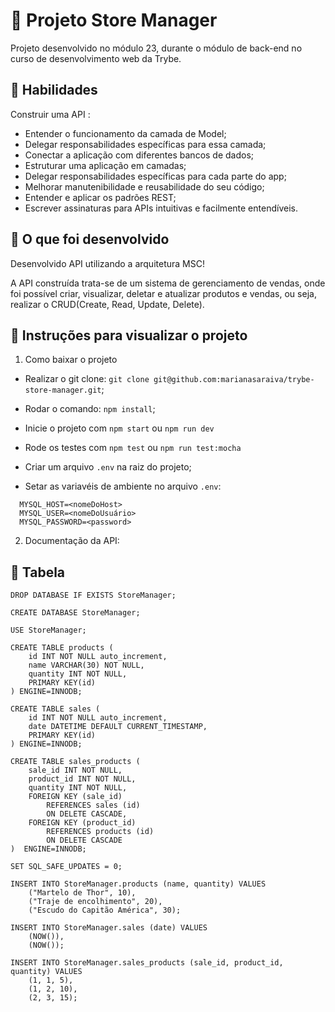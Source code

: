 # :dart: Projeto Store Manager
Projeto desenvolvido no módulo 23, durante o módulo de back-end no curso de desenvolvimento web da Trybe.


## :brain: Habilidades

Construir uma API :

- Entender o funcionamento da camada de Model;
- Delegar responsabilidades específicas para essa camada;
- Conectar a aplicação com diferentes bancos de dados;
- Estruturar uma aplicação em camadas;
- Delegar responsabilidades específicas para cada parte do app;
- Melhorar manutenibilidade e reusabilidade do seu código;
- Entender e aplicar os padrões REST;
- Escrever assinaturas para APIs intuitivas e facilmente entendíveis.


## :wrench: O que foi desenvolvido

Desenvolvido API utilizando a arquitetura MSC!

A API construída trata-se de um sistema de gerenciamento de vendas, onde foi possível criar, visualizar, deletar e atualizar produtos e vendas, ou seja, realizar o CRUD(Create, Read, Update, Delete).


## :dart: Instruções para visualizar o projeto

1. Como baixar o projeto

- Realizar o git clone: `git clone git@github.com:marianasaraiva/trybe-store-manager.git`;
- Rodar o comando: `npm install`;
- Inicie o projeto com `npm start` ou `npm run dev`
- Rode os testes com `npm test` ou `npm run test:mocha`
- Criar um arquivo `.env` na raiz do projeto;

- Setar as variavéis de ambiente no arquivo `.env`:
```
  MYSQL_HOST=<nomeDoHost>
  MYSQL_USER=<nomeDoUsuário>
  MYSQL_PASSWORD=<password>
```

2. Documentação da API: 

## :dart: Tabela
```
DROP DATABASE IF EXISTS StoreManager;

CREATE DATABASE StoreManager;

USE StoreManager;

CREATE TABLE products (
    id INT NOT NULL auto_increment,
    name VARCHAR(30) NOT NULL,
    quantity INT NOT NULL,
    PRIMARY KEY(id)
) ENGINE=INNODB;

CREATE TABLE sales (
    id INT NOT NULL auto_increment,
    date DATETIME DEFAULT CURRENT_TIMESTAMP,
    PRIMARY KEY(id)
) ENGINE=INNODB;

CREATE TABLE sales_products (
    sale_id INT NOT NULL,
    product_id INT NOT NULL,
    quantity INT NOT NULL,
    FOREIGN KEY (sale_id)
        REFERENCES sales (id)
        ON DELETE CASCADE,
    FOREIGN KEY (product_id)
        REFERENCES products (id)
        ON DELETE CASCADE
)  ENGINE=INNODB;

SET SQL_SAFE_UPDATES = 0;

INSERT INTO StoreManager.products (name, quantity) VALUES
    ("Martelo de Thor", 10),
    ("Traje de encolhimento", 20),
    ("Escudo do Capitão América", 30);

INSERT INTO StoreManager.sales (date) VALUES
    (NOW()),
    (NOW());

INSERT INTO StoreManager.sales_products (sale_id, product_id, quantity) VALUES
    (1, 1, 5),
    (1, 2, 10),
    (2, 3, 15);
```
